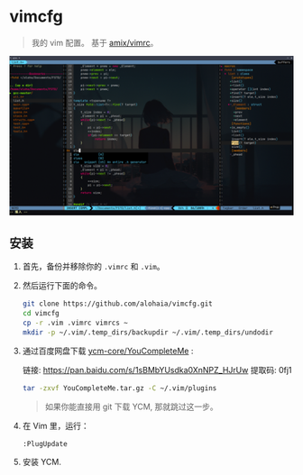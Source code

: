 # vimcfg

> 我的 vim 配置。
> 基于 [amix/vimrc](https://github.com/amix/vimrc)。

![](https://github.com/alohaia/photos/blob/master/showvim.png)

## 安装

1. 首先，备份并移除你的 `.vimrc` 和 `.vim`。

2. 然后运行下面的命令。

   ```bash
   git clone https://github.com/alohaia/vimcfg.git
   cd vimcfg
   cp -r .vim .vimrc vimrcs ~
   mkdir -p ~/.vim/.temp_dirs/backupdir ~/.vim/.temp_dirs/undodir
   ```

3. 通过百度网盘下载 [ycm-core/YouCompleteMe](https://github.com/ycm-core/YouCompleteMe) :
   
   链接: https://pan.baidu.com/s/1sBMbYUsdka0XnNPZ_HJrUw  提取码: 0fj1

   ```bash
   tar -zxvf YouCompleteMe.tar.gz -C ~/.vim/plugins
   ```

   > 如果你能直接用 git 下载 YCM, 那就跳过这一步。

4. 在 Vim 里，运行：

   ```
   :PlugUpdate
   ```

5. 安装 YCM.

